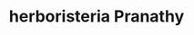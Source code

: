 ---
title: "herboristeria Pranathy"
url: /santa-eulalia-del-rio/herboristeria-pranathy/
shop: Kräuter
---